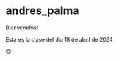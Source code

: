 # andres_palma

Bienvenidos!

Esta es la clase del dia 18 de abril de 2024

:blush:

<!--
git add README.md  // añadir cambios
git commit -m "Mensaje de lo que actualizaste"  // actualizarlos
git push origin main  // subir a la nube
git branch + nombre de la rama // crea la rama
git branch // visualizas todas las ramas dl proyecto
git checkout + nombre de la rama // se encuentra en la rama y puedes modificarla
-->
